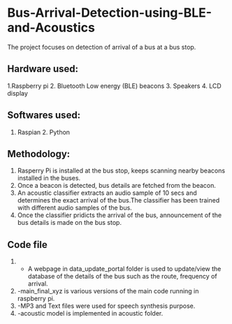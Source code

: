 # Bus-Arrival-Detection-using-BLE-and-Acoustics
The project focuses on detection of arrival of a bus at a bus stop. 
## Hardware used:
1.Raspberry pi 2. Bluetooth Low energy (BLE) beacons 3. Speakers 4. LCD display
## Softwares used:
1. Raspian 2. Python
## Methodology:
1. Rasperry Pi is installed at the bus stop, keeps scanning nearby beacons installed in the buses. 
2. Once a beacon is detected, bus details are fetched from the beacon.
3. An acoustic classifier extracts an audio sample of 10 secs and determines the exact arrival of the bus.The classifier has been trained with different audio samples of the bus.
4. Once the classifier pridicts the arrival of the bus, announcement of the bus details is made on the bus stop.
## Code file
1. - A webpage in data_update_portal folder is used to update/view the database of the details of the bus such as the route, frequency of arrival.
2. -main_final_xyz is various versions of the main code running in raspberry pi. 
3. -MP3 and Text files were used for speech synthesis purpose.
4. -acoustic model is implemented in acoustic folder.
